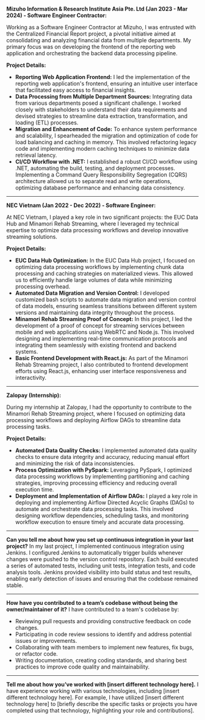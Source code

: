 **Mizuho Information & Research Institute Asia Pte. Ltd (Jan 2023 - Mar 2024) - Software Engineer Contractor:**

Working as a Software Engineer Contractor at Mizuho, I was entrusted with the Centralized Financial Report project, a pivotal initiative aimed at consolidating and analyzing financial data from multiple departments. My primary focus was on developing the frontend of the reporting web application and orchestrating the backend data processing pipeline.

**Project Details:**

- **Reporting Web Application Frontend:** I led the implementation of the reporting web application's frontend, ensuring an intuitive user interface that facilitated easy access to financial insights.
- **Data Processing from Multiple Department Sources:** Integrating data from various departments posed a significant challenge. I worked closely with stakeholders to understand their data requirements and devised strategies to streamline data extraction, transformation, and loading (ETL) processes.
- **Migration and Enhancement of Code:** To enhance system performance and scalability, I spearheaded the migration and optimization of code for load balancing and caching in memory. This involved refactoring legacy code and implementing modern caching techniques to minimize data retrieval latency.
- **CI/CD Workflow with .NET:** I established a robust CI/CD workflow using .NET, automating the build, testing, and deployment processes. Implementing a Command Query Responsibility Segregation (CQRS) architecture allowed us to separate read and write operations, optimizing database performance and enhancing data consistency.

---

**NEC Vietnam (Jan 2022 - Dec 2022) - Software Engineer:**

At NEC Vietnam, I played a key role in two significant projects: the EUC Data Hub and Minamori Rehab Streaming, where I leveraged my technical expertise to optimize data processing workflows and develop innovative streaming solutions.

**Project Details:**

- **EUC Data Hub Optimization:** In the EUC Data Hub project, I focused on optimizing data processing workflows by implementing chunk data processing and caching strategies on materialized views. This allowed us to efficiently handle large volumes of data while minimizing processing overhead.
- **Automated Data Migration and Version Control:** I developed customized bash scripts to automate data migration and version control of data models, ensuring seamless transitions between different system versions and maintaining data integrity throughout the process.
- **Minamori Rehab Streaming Proof of Concept:** In this project, I led the development of a proof of concept for streaming services between mobile and web applications using WebRTC and Node.js. This involved designing and implementing real-time communication protocols and integrating them seamlessly with existing frontend and backend systems.
- **Basic Frontend Development with React.js:** As part of the Minamori Rehab Streaming project, I also contributed to frontend development efforts using React.js, enhancing user interface responsiveness and interactivity.

---

**Zalopay (Internship):**

During my internship at Zalopay, I had the opportunity to contribute to the Minamori Rehab Streaming project, where I focused on optimizing data processing workflows and deploying Airflow DAGs to streamline data processing tasks.

**Project Details:**

- **Automated Data Quality Checks:** I implemented automated data quality checks to ensure data integrity and accuracy, reducing manual effort and minimizing the risk of data inconsistencies.
- **Process Optimization with PySpark:** Leveraging PySpark, I optimized data processing workflows by implementing partitioning and caching strategies, improving processing efficiency and reducing overall execution time.
- **Deployment and Implementation of Airflow DAGs:** I played a key role in deploying and implementing Airflow Directed Acyclic Graphs (DAGs) to automate and orchestrate data processing tasks. This involved designing workflow dependencies, scheduling tasks, and monitoring workflow execution to ensure timely and accurate data processing.

---

**Can you tell me about how you set up continuous integration in your last project?** In my last project, I implemented continuous integration using Jenkins. I configured Jenkins to automatically trigger builds whenever changes were pushed to the version control repository. Each build executed a series of automated tests, including unit tests, integration tests, and code analysis tools. Jenkins provided visibility into build status and test results, enabling early detection of issues and ensuring that the codebase remained stable.

---
**How have you contributed to a team’s codebase without being the owner/maintainer of it?** I have contributed to a team's codebase by:

- Reviewing pull requests and providing constructive feedback on code changes.
- Participating in code review sessions to identify and address potential issues or improvements.
- Collaborating with team members to implement new features, fix bugs, or refactor code.
- Writing documentation, creating coding standards, and sharing best practices to improve code quality and maintainability.



----

**Tell me about how you’ve worked with [insert different technology here].** I have experience working with various technologies, including [insert different technology here]. For example, I have utilized [insert different technology here] to [briefly describe the specific tasks or projects you have completed using that technology, highlighting your role and contributions].